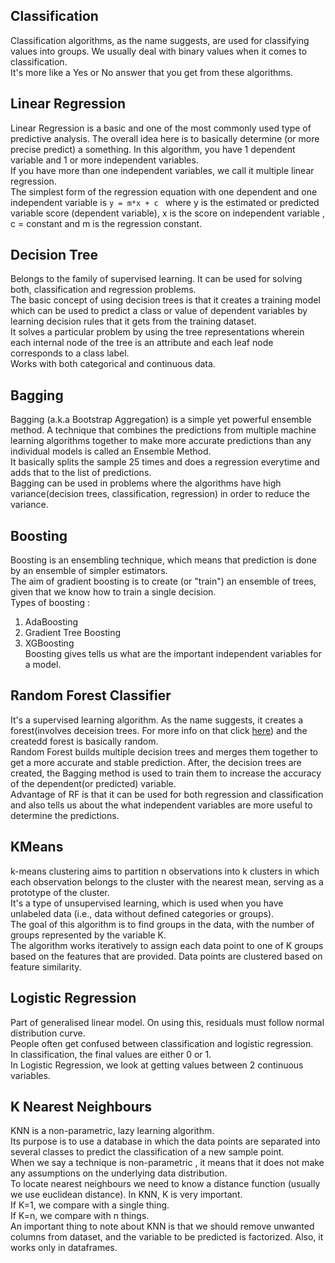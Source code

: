 ## Classification

Classification algorithms, as the name suggests, are used for classifying values into groups. We usually deal with binary values when it comes to classification.<br>
It's more like a Yes or No answer that you get from these algorithms.


## Linear Regression

Linear Regression is a basic and one of the most commonly used type of predictive analysis. The overall idea here is to basically determine (or more precise predict) a something. In this algorithm, you have 1 dependent variable and 1 or more independent variables.<br>
If you have more than one independent variables, we call it multiple linear regression.<br>
The simplest form of the regression equation with one dependent and one independent variable is `y = m*x + c ` where y is the estimated or predicted variable score (dependent variable), x is the score on independent variable , c = constant and m is the regression constant.<br>


## Decision Tree

Belongs to the family of supervised learning. It can be used for solving both, classification and regression problems.<br>
The basic concept of using decision trees is that it creates a training model which can be used to predict a class or value of dependent variables by learning decision rules that it gets from the training dataset.<br>
It solves a particular problem by using the tree representations wherein each internal node of the tree is an attribute and each leaf node corresponds to a class label.<br>
Works with both categorical and continuous data.<br>



## Bagging

Bagging (a.k.a Bootstrap Aggregation) is a simple yet powerful ensemble method. A technique that combines the predictions from multiple machine learning algorithms together to make more accurate predictions than any individual models is called an Ensemble Method.<br>
It basically splits the sample 25 times and does a regression everytime and adds that to the list of predictions.<br>
Bagging can be used in problems where the algorithms have high variance(decision trees, classification, regression) in order to reduce the variance.<br>


## Boosting

Boosting is an ensembling technique, which means that prediction is done by an ensemble of simpler estimators.<br>
The aim of gradient boosting is to create (or "train") an ensemble of trees, given that we know how to train a single decision.<br>
Types of boosting :
1) AdaBoosting<br>
2) Gradient Tree Boosting<br>
3) XGBoosting<br>
Boosting gives tells us what are the important independent variables for a model.<br>


## Random Forest Classifier

It's a supervised learning algorithm. As the name suggests, it creates a forest(involves deceision trees. For more info on that click <a href="">here</a>) and the createdd forest is basically random. <br>
Random Forest builds multiple decision trees and merges them together to get a more accurate and stable prediction. After, the decision trees are created, the Bagging method is used to train them to increase the accuracy of the dependent(or predicted) variable.<br>
Advantage of RF is that it can be used for both regression and classification and also tells us about the what independent variables are more useful to determine the predictions.

## KMeans

k-means clustering aims to partition n observations into k clusters in which each observation belongs to the cluster with the nearest mean, serving as a prototype of the cluster.<br>
It's a type of unsupervised learning, which is used when you have unlabeled data (i.e., data without defined categories or groups).<br> The goal of this algorithm is to find groups in the data, with the number of groups represented by the variable K.<br>
The algorithm works iteratively to assign each data point to one of K groups based on the features that are provided. Data points are clustered based on feature similarity. 



## Logistic Regression

Part of generalised linear model. On using this, residuals must follow normal distribution curve.<br> People often get confused between classification and logistic regression.<br>
In classification, the final values are either 0 or 1.<br>
In Logistic Regression, we look at getting values between 2 continuous variables.<br>


## K Nearest Neighbours

KNN is a non-parametric, lazy learning algorithm.<br>
Its purpose is to use a database in which the data points are separated into several classes to predict the classification of a new sample point.<br>
When we say a technique is non-parametric , it means that it does not make any assumptions on the underlying data distribution.<br>
To locate nearest neighbours we need to know a distance function (usually we use euclidean distance). In KNN, K is very important.<br>
If K=1, we compare with a single thing.<br>
If K=n, we compare with n things.<br>
An important thing to note about KNN is that we should remove unwanted columns from dataset, and the variable to be predicted is factorized. Also, it works only in dataframes.<br>













